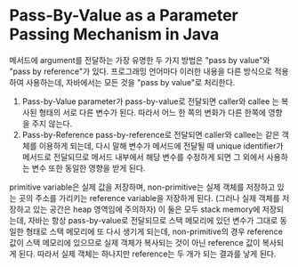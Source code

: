 # Pass-By-Value as a Parameter Passing Mechanism in Java
메서드에 argument를 전달하는 가장 유명한 두 가지 방법은 "pass by value"와 "pass by reference"가 있다.
프로그래밍 언어마다 이러한 내용을 다른 방식으로 적용하여 사용하는데, 자바에서는 모든 것을 "pass by value"로 처리한다.

1) Pass-by-Value
parameter가 pass-by-value로 전달되면 caller와 callee 는 복사된 형태의 서로 다른 변수가 된다.
따라서 어느 한 쪽의 변화가 다른 한쪽에 영향을 주지 않는다.
2) Pass-by-Reference
pass-by-reference로 전달되면 caller와 callee는 같은 객체를 이용하게 되는데, 다시 말해 변수가 메서드에 전달될 때
unique identifier가 메서드로 전달되므로 메서드 내부에서 해당 변수를 수정하게 되면 그 외에서 사용하는 변수 또한
동일한 영향을 받게 된다.

primitive variable은 실제 값을 저장하며, non-primitive는 실제 객체를 저장하고 있는 곳의 주소를 가리키는 reference variable을 저장하게 된다.
(그러나 실제 객체를 저장하고 있는 공간은 heap 영역임에 주의하자)
이 둘은 모두 stack memory에 저장되는데, 자바는 항상 pass-by-value로 전달되므로 스택 메모리에 있던 변수가
그대로 동일한 형태로 스택 메모리에 또 다시 생기게 되는데, non-primitive의 경우 reference 값이 스택 메모리에 있으므로
실제 객체가 복사되는 것이 아닌 reference 값이 복사되게 된다. 따라서 실제 객체는 하나지만 reference는 두 개가 되는 결과를 낳게 된다.
